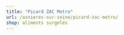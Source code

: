 ```yaml
---
title: "Picard ZAC Metro"
url: /asnieres-sur-seine/picard-zac-metro/
shop: aliments surgelés
---
```

